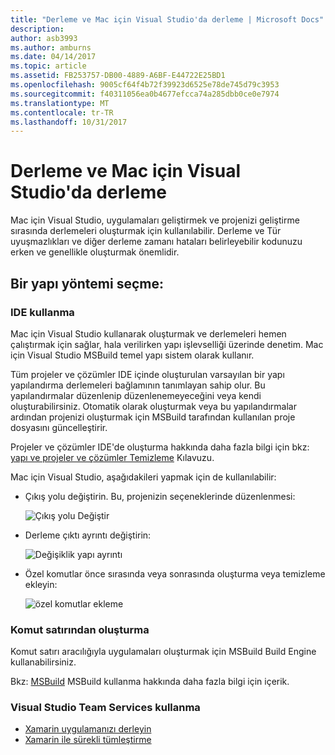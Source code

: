 ```yaml
---
title: "Derleme ve Mac için Visual Studio'da derleme | Microsoft Docs"
description: 
author: asb3993
ms.author: amburns
ms.date: 04/14/2017
ms.topic: article
ms.assetid: FB253757-DB00-4889-A6BF-E44722E25BD1
ms.openlocfilehash: 9005cf64f4b72f39923d6525e78de745d79c3953
ms.sourcegitcommit: f40311056ea0b4677efcca74a285dbb0ce0e7974
ms.translationtype: MT
ms.contentlocale: tr-TR
ms.lasthandoff: 10/31/2017
---
```

# <a name="compiling-and-building-in-visual-studio-for-mac"></a>Derleme ve Mac için Visual Studio'da derleme

Mac için Visual Studio, uygulamaları geliştirmek ve projenizi geliştirme sırasında derlemeleri oluşturmak için kullanılabilir. Derleme ve Tür uyuşmazlıkları ve diğer derleme zamanı hataları belirleyebilir kodunuzu erken ve genellikle oluşturmak önemlidir.

## <a name="choosing-a-build-method"></a>Bir yapı yöntemi seçme:

### <a name="using-the-ide"></a>IDE kullanma

Mac için Visual Studio kullanarak oluşturmak ve derlemeleri hemen çalıştırmak için sağlar, hala verilirken yapı işlevselliği üzerinde denetim. Mac için Visual Studio MSBuild temel yapı sistem olarak kullanır.

Tüm projeler ve çözümler IDE içinde oluşturulan varsayılan bir yapı yapılandırma derlemeleri bağlamının tanımlayan sahip olur. Bu yapılandırmalar düzenlenip düzenlenemeyeceğini veya kendi oluşturabilirsiniz. Otomatik olarak oluşturmak veya bu yapılandırmalar ardından projenizi oluşturmak için MSBuild tarafından kullanılan proje dosyasını güncelleştirir.  

Projeler ve çözümler IDE'de oluşturma hakkında daha fazla bilgi için bkz: [yapı ve projeler ve çözümler Temizleme](~/building-and-cleaning-projects-and-solutions.md) Kılavuzu.

Mac için Visual Studio, aşağıdakileri yapmak için de kullanılabilir:

* Çıkış yolu değiştirin. Bu, projenizin seçeneklerinde düzenlenmesi:

    ![Çıkış yolu Değiştir](media/compiling-and-building-image4.png)

* Derleme çıktı ayrıntı değiştirin:

    ![Değişiklik yapı ayrıntı](media/compiling-and-building-image5.png)

* Özel komutlar önce sırasında veya sonrasında oluşturma veya temizleme ekleyin:

    ![özel komutlar ekleme](media/compiling-and-building-image6.png)

### <a name="building-from-command-line"></a>Komut satırından oluşturma

Komut satırı aracılığıyla uygulamaları oluşturmak için MSBuild Build Engine kullanabilirsiniz.

Bkz: [MSBuild](https://docs.microsoft.com/visualstudio/msbuild/msbuild) MSBuild kullanma hakkında daha fazla bilgi için içerik.

### <a name="using-visual-studio-team-services"></a>Visual Studio Team Services kullanma

* [Xamarin uygulamanızı derleyin](https://www.visualstudio.com/docs/build/apps/mobile/xamarin)
* [Xamarin ile sürekli tümleştirme](https://developer.xamarin.com/guides/cross-platform/ci/)